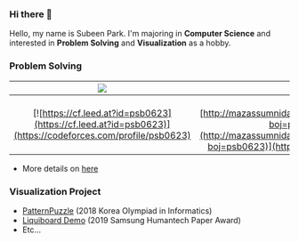 ### Hi there 👋

Hello, my name is Subeen Park. I'm majoring in **Computer Science** and interested in **Problem Solving** and **Visualization** as a hobby.

### Problem Solving

| [![](http://st.codeforces.com/s/37194/images/codeforces-logo-with-telegram.png)](http://codeforces.com) | [![](https://d2gd6pc034wcta.cloudfront.net/images/logo.png)](https://www.acmicpc.net) |
|:-:|:-:|
| [![https://cf.leed.at?id=psb0623](https://cf.leed.at?id=psb0623)](https://codeforces.com/profile/psb0623) | [![http://mazassumnida.wtf/api/generate_badge?boj=psb0623](http://mazassumnida.wtf/api/generate_badge?boj=psb0623)](https://solved.ac/psb0623) |

- More details on [here](https://github.com/psb0623/Problem-Solving)

### Visualization Project

- [PatternPuzzle](https://github.com/psb0623/PatternPuzzle) (2018 Korea Olympiad in Informatics)
- [Liquiboard Demo]() (2019 Samsung Humantech Paper Award)
- Etc...
